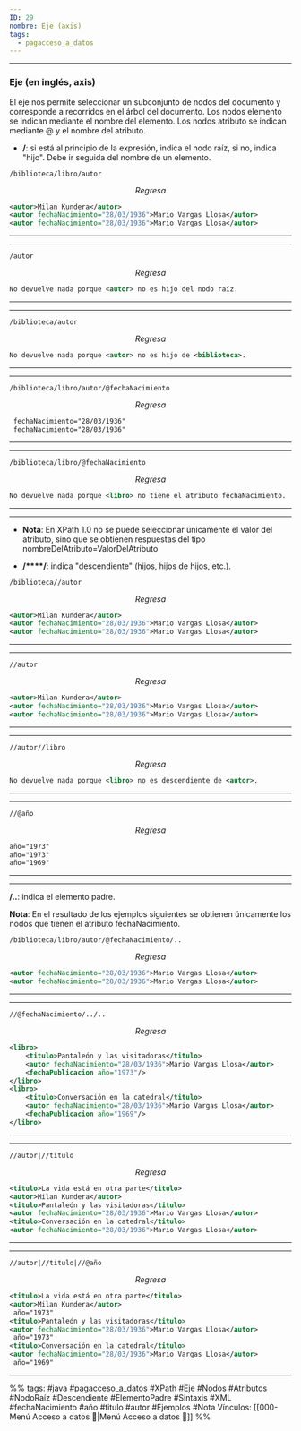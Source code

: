 ```yaml
---
ID: 29
nombre: Eje (axis)
tags:
  - pagacceso_a_datos
---
```

___
### Eje (en inglés, axis)

El eje nos permite seleccionar un subconjunto de nodos del documento y corresponde a recorridos en el árbol del documento. Los nodos elemento se indican mediante el nombre del elemento. Los nodos atributo se indican mediante @ y el nombre del atributo.

- **/**: si está al principio de la expresión, indica el nodo raíz, si no, indica "hijo". Debe ir seguida del nombre de un elemento.


```path
/biblioteca/libro/autor
```
$$Regresa$$
```xml
<autor>Milan Kundera</autor>
<autor fechaNacimiento="28/03/1936">Mario Vargas Llosa</autor>
<autor fechaNacimiento="28/03/1936">Mario Vargas Llosa</autor>
```
___
___

```
/autor
```
$$Regresa$$
```xml
No devuelve nada porque <autor> no es hijo del nodo raíz.
```
___
___

```
/biblioteca/autor
```
$$Regresa$$
```xml
No devuelve nada porque <autor> no es hijo de <biblioteca>.
```
___
___

```
/biblioteca/libro/autor/@fechaNacimiento
```
$$Regresa$$
```xml
 fechaNacimiento="28/03/1936"
 fechaNacimiento="28/03/1936"
```
___
___


```
/biblioteca/libro/@fechaNacimiento
```
$$Regresa$$
```xml
No devuelve nada porque <libro> no tiene el atributo fechaNacimiento.
```
___
___


- **Nota**: En XPath 1.0 no se puede seleccionar únicamente el valor del atributo, sino que se obtienen respuestas del tipo nombreDelAtributo=ValorDelAtributo
    
- **/****/**: indica "descendiente" (hijos, hijos de hijos, etc.).


```
/biblioteca//autor
```
$$Regresa$$
```xml
<autor>Milan Kundera</autor>
<autor fechaNacimiento="28/03/1936">Mario Vargas Llosa</autor>
<autor fechaNacimiento="28/03/1936">Mario Vargas Llosa</autor>
```
___
___


```
//autor
```
$$Regresa$$
```xml
<autor>Milan Kundera</autor>
<autor fechaNacimiento="28/03/1936">Mario Vargas Llosa</autor>
<autor fechaNacimiento="28/03/1936">Mario Vargas Llosa</autor>
```
___
___


```
//autor//libro
```
$$Regresa$$
```xml
No devuelve nada porque <libro> no es descendiente de <autor>.
```
___
___


```
//@año
```
$$Regresa$$
```xml
año="1973"
año="1973"
año="1969"
```
___
___

**/..**: indica el elemento padre.

**Nota**: En el resultado de los ejemplos siguientes se obtienen únicamente los nodos que tienen el atributo fechaNacimiento.


```
/biblioteca/libro/autor/@fechaNacimiento/..
```
$$Regresa$$
```xml
<autor fechaNacimiento="28/03/1936">Mario Vargas Llosa</autor>
<autor fechaNacimiento="28/03/1936">Mario Vargas Llosa</autor>
```
___
___

```
//@fechaNacimiento/../..
```
$$Regresa$$
```xml
<libro> 
	<titulo>Pantaleón y las visitadoras</titulo> 
	<autor fechaNacimiento="28/03/1936">Mario Vargas Llosa</autor> 
	<fechaPublicacion año="1973"/> 
</libro> 
<libro> 
	<titulo>Conversación en la catedral</titulo> 
	<autor fechaNacimiento="28/03/1936">Mario Vargas Llosa</autor> 
	<fechaPublicacion año="1969"/> 
</libro>
```
___
___


```
//autor|//titulo
```
$$Regresa$$
```xml
<titulo>La vida está en otra parte</titulo>
<autor>Milan Kundera</autor>
<titulo>Pantaleón y las visitadoras</titulo>
<autor fechaNacimiento="28/03/1936">Mario Vargas Llosa</autor>
<titulo>Conversación en la catedral</titulo>
<autor fechaNacimiento="28/03/1936">Mario Vargas Llosa</autor>
```
___
___


```
//autor|//titulo|//@año
```
$$Regresa$$
```xml
<titulo>La vida está en otra parte</titulo>
<autor>Milan Kundera</autor>
 año="1973"
<titulo>Pantaleón y las visitadoras</titulo>
<autor fechaNacimiento="28/03/1936">Mario Vargas Llosa</autor>
 año="1973"
<titulo>Conversación en la catedral</titulo>
<autor fechaNacimiento="28/03/1936">Mario Vargas Llosa</autor>
 año="1969"
```



___
%%
tags: #java  #pagacceso_a_datos  #XPath #Eje #Nodos #Atributos #NodoRaíz #Descendiente #ElementoPadre #Sintaxis #XML #fechaNacimiento #año #titulo #autor #Ejemplos #Nota
Vínculos:  [[000-Menú Acceso a datos 📃|Menú Acceso a datos 📃]]
%%